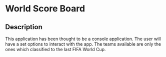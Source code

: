 # World Score Board

## Description
This application has been thought to be a console application.
The user will have a set options to interact with the app. The teams available are only the ones which
classified to the last FIFA World Cup.